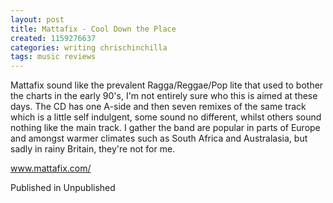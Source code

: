 ```yaml
---
layout: post
title: Mattafix - Cool Down the Place
created: 1159276637
categories: writing chrischinchilla
tags: music reviews
---
```


Mattafix sound like the prevalent Ragga/Reggae/Pop lite that used to bother the charts in the early 90's, I'm not entirely sure who this is aimed at these days. The CD has one A-side and then seven remixes of the same track which is a little self indulgent, some sound no different, whilst others sound nothing like the main track. I gather the band are popular in parts of Europe and amongst warmer climates such as South Africa and Australasia, but sadly in rainy Britain, they're not for me.

<a href='http://www.mattafix.com' target='_blank'>www.mattafix.com/</a>

Published in Unpublished
